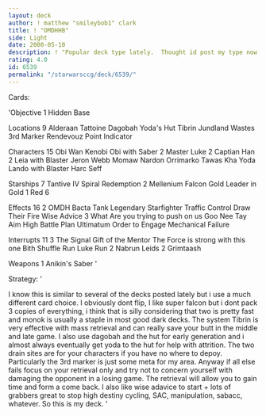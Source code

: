 ```yaml
---
layout: deck
author: ! matthew "smileybob1" clark
title: ! "OMDHHB"
side: Light
date: 2000-05-10
description: ! "Popular deck type lately.  Thought id post my type now since the new CPI objective is gonna destroy this strategy"
rating: 4.0
id: 6539
permalink: "/starwarsccg/deck/6539/"
---
```

Cards: 

'Objective 1
Hidden Base

Locations 9
Alderaan
Tattoine
Dagobah
Yoda's Hut
Tibrin
Jundland Wastes
3rd Marker
Rendevouz Point
Indicator

Characters 15
Obi Wan Kenobi
Obi with Saber
2 Master Luke
2 Captian Han
2 Leia with Blaster
Jeron Webb
Momaw Nardon
Orrimarko
Tawas Kha
Yoda
Lando with Blaster
Harc Seff

Starships 7
Tantive IV
Spiral
Redemption
2 Mellenium Falcon
Gold Leader in Gold 1
Red 6

Effects 16
2 OMDH
Bacta Tank
Legendary Starfighter
Traffic Control
Draw Their Fire
Wise Advice
3 What Are you trying to push on us
Goo Nee Tay
Aim High
Battle Plan
Ultimatum
Order to Engage
Mechanical Failure

Interrupts 11
3 The Signal
Gift of the Mentor
The Force is strong with this one
Bith Shuffle
Run Luke Run
2 Nabrun Leids
2 Grimtaash

Weapons 1
Anikin's Saber '

Strategy: '

I know this is similar to several of the decks posted lately but i use a much different card choice.  I obviously dont flip, I like super falcon but i dont pack 3 copies of everything, i think that is silly considering that two is pretty fast and monok is usually a staple in most good dark decks.  The system Tibrin is very effective with mass retrieval and can really save your butt in the middle and late game.  I also use dagobah and the hut for early generation and i almost always eventually get yoda to the hut for help with attrition.  The two drain sites are for your characters if you have no where to depoy.
Particularly the 3rd marker is just some meta for my area.  Anyway if all else fails focus on your retrieval only and try not to concern yourself with damaging the opponent in a losing game.	The retrieval will allow you to gain time and form a come back.  I also like wise adavice to start + lots of grabbers great to stop high destiny cycling, SAC, manipulation, sabacc, whatever.	So this is my deck. '
